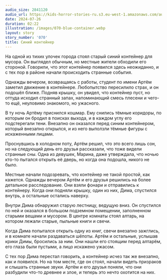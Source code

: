 ```yaml
---
audio_size: 2841120
audio_url: https://kids-horror-stories-ru.s3.eu-west-1.amazonaws.com/audio/070-blue-container.mp3
date: 2024-07-26
duration: 02:22
illustration: /images/070-blue-container.webp
layout: story
story_number: '070'
title: Синий контейнер
---
```


На одной из тихих улочек города стоял старый синий контейнер для мусора. Он выглядел обычным, но местные жители обходили его стороной. Говорили, что этот контейнер появился здесь неожиданно, и с тех пор в районе начали происходить странные события.

Однажды вечером, возвращаясь с работы, студент по имени Артём заметил движение в контейнере. Любопытство пересилило страх, и он подошёл ближе. Подняв крышку, он увидел, что контейнер пуст, но оттуда исходил странный запах, напоминающий смесь плесени и чего-то ещё, неуловимо знакомого, но ужасного.

В ту ночь Артёму приснился кошмар. Ему снились тёмные коридоры, по которым он бродил в поисках выхода, и в каждом углу его подстерегали тени. Внезапно он оказался перед синим контейнером, который внезапно открылся, и из него выползли тёмные фигуры с искаженными лицами.

Проснувшись в холодном поту, Артём решил, что это всего лишь сон, но на следующий день его друзья рассказали, что тоже видели странные сны. Одна из девушек, Марина, даже утверждала, что ночью кто-то пытался открыть её дверь, но когда она подошла, никого не было.

Местные начали подозревать, что контейнер не такой простой, как кажется. Однажды вечером Артём и его друзья решились на более детальное расследование. Они взяли фонари и отправились к контейнеру. Когда они подняли крышку, один из них, Дима, спустился внутрь, а остальные остались наверху.

Внутри Дима обнаружил старую лестницу, ведущую вниз. Он спустился по ней и оказался в большом подземном помещении, заполненном старыми вещами и мусором. В центре комнаты стоял алтарь, на котором лежали старые, пыльные книги и свечи.

Когда Дима попытался открыть одну из книг, свечи внезапно зажглись, и в комнате начали раздаваться шёпоты. Артём и остальные, услышав крики Димы, бросились за ним. Они нашли его стоящим перед алтарём, его глаза были пустыми, а лицо искажено ужасом.

С тех пор Дима перестал говорить, а контейнер исчез так же внезапно, как и появился. Но на том месте, где он стоял, начали видеть призраков и слышать странные звуки. Артём и его друзья поняли, что они разбудили что-то древнее и злое, и теперь это нечто охотится на них.